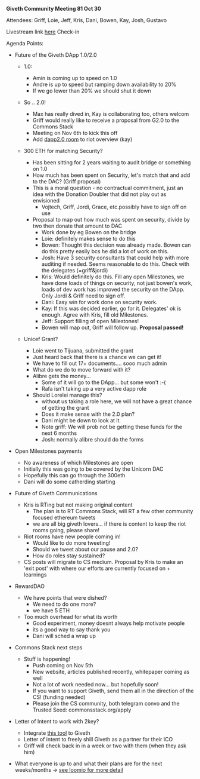 **Giveth Community Meeting 81 Oct 30**

Attendees: Griff, Loie, Jeff, Kris, Dani, Bowen, Kay, Josh, Gustavo

Livestream link [here](https://youtu.be/s-ltrLM9T8w)
Check-in 

Agenda Points: 

- Future of the Giveth DApp 1.0/2.0
    - 1.0:
        - Amin is coming up to speed on 1.0
        - Andre is up to speed but ramping down availability to 20%
        - If we go lower than 20% we should shut it down
    - So .. 2.0!
        - Max has really dived in, Kay is collaborating too, others welcom
        - Griff would really like to receive a proposal from G2.0 to the Commons Stack
        - Meeting on Nov 6th to kick this off
        - Add [dapp2.0 room](https://riot.im/app/#/room/!zFyfjCfKHawjZJcueK:matrix.org?via=matrix.org) to riot overview (kay)

    - 300 ETH for matching Security?
        - Has been sitting for 2 years waiting to audit bridge or something on 1.0
        - How much has been spent on Security, let's match that and add to the DAC? (Griff proposal)
        - This is a moral question - no contractual commitment, just an idea with the Donation Doubler that did not play out as envisioned
            - Vojtech, Griff, Jordi, Grace, etc.possibly have to sign off on use
        - Proposal to map out how much was spent on security, divide by two then donate that amount to DAC
            - Work done by eg Bowen on the bridge
            - Loie: definitely makes sense to do this
            - Bowen: Thought this decision was already made. Bowen can do this pretty easily bcs he did a lot of work on this. 
            - Josh: Have 3 security consultants that could help with more auditing if needed. Seems reasonable to do this. Check with the delegates (=griff&jordi)
            - Kris: Would definitely do this. Fill any open Milestones, we have done loads of things on security, not just bowen's work, loads of dev work has improved the security on the DApp. Only Jordi & Griff need to sign off.
            - Dani: Easy win for work done on security work. 
            - Kay: If this was decided earlier, go for it. Delegates' ok is enough. Agree with Kris, fill old Milestones.
            - Jeff: Support filling of open Milestones!
            - Bowen will map out, Griff will follow up. **Proposal passed!**
    - Unicef Grant?
        - Loie went to Tijuana, submitted the grant
        - Just heard back that there is a chance we can get it!
        - We have to fill out 17+ documents.... sooo much admin 
        - What do we do to move forward with it? 
        - Alibre gets the money... 
            - Some of it will go to the DApp... but some won't :-(
            - Rafa isn't taking up a very active dapp role
        - Should Lorelei manage this?
            - without us taking a role here, we will not have a great chance of getting the grant
            - Does it make sense with the 2.0 plan?
            - Dani might be down to look at it.
            - Note griff: We will prob not be getting these funds for the next 6 months
            - Josh: normally alibre should do the forms

- Open Milestones payments
    - No awareness of which Milestones are open
    - Initially this was going to be covered by the Unicorn DAC
    - Hopefully this can go through the 300eth
    - Dani will do some catherding starting 
- Future of Giveth Communications
    - Kris is RTing but not making original content
        - The plan is to RT Commons Stack, will RT a few other community focused ethereum tweets
        - we are all big giveth lovers... if there is content to keep the riot rooms going, please share!
    - Riot rooms have new people coming in!
        - Would like to do more tweeting!
        - Should we tweet about our pause and 2.0?
        - How do roles stay sustained?
    - CS posts will migrate to CS medium. Proposal by Kris to make an 'exit post' with where our efforts are currently focused on + learnings
- RewardDAO
    - We have points that were dished? 
        - We need to do one more?
        - we have 5 ETH
    - Too much overhead for what its worth
        - Good experiment, money doesnt always help motivate people
        - its a good way to say thank you
        - Dani will sched a wrap up 
- Commons Stack next steps
    - Stuff is happening!
        - Push coming on Nov 5th 
        - New website, articles published recently, whitepaper coming as well
        - Not a lot of work needed now... but hopefully soon!
        - If you want to support Giveth, send them all in the direction of the CS! (funding needed)
        - Please join the CS community, both telegram convo and the Trusted Seed: commonsstack.org/apply
- Letter of Intent to work with 2key?
    - Integrate [this tool](https://test.2key.io/QmWjKRnnNbnzRpkJxKS1edmZJqFS4en3YX6JJxLxef3SVC) to Giveth
    - Letter of intent to freely shill Giveth as a partner for their ICO
    - Griff will check back in in a week or two with them (when they ask him) 
- What everyone is up to and what their plans are for the next weeks/months -> [see loomio for more detail](https://www.loomio.org/d/6OdG3aXK/what-s-next-for-giveth-)